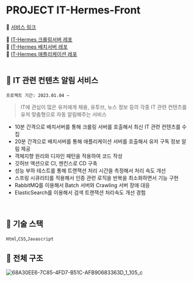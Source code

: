 # PROJECT IT-Hermes-Front

:paperclip: [서비스 링크](https://it-hermes.store)  

:paperclip: [IT-Hermes 크롤링서버 레포](https://github.com/f-lab-edu/IT-Hermes-Crawling)  
:paperclip: [IT-Hermes 배치서버 레포](https://github.com/f-lab-edu/IT-Hermes-Batch)  
:paperclip: [IT-Hermes 애플리케이션 레포](https://github.com/f-lab-edu/IT-Hermes-Server)    
<br>

## :thought_balloon: IT 관련 컨텐츠 알림 서비스  

```프로젝트 기간: 2023.01.04 ~```

> IT에 관심이 많은 유저에게 채용, 유투브, 뉴스 정보 등의 각종 IT 관련 컨텐츠를   
> 유저 맞춤형으로 자동 알림해주는 서비스

- 10분 간격으로 배치서버를 통해 크롤링 서버를 호출해서 최신 IT 관련 컨텐츠를 수집   
- 20분 간격으로 배치서버를 통해 애플리케이션 서버를 호출해서 유저 구독 정보 알림 제공  
- 객체지향 원리와 디자인 패턴을 적용하여 코드 작성  
- 깃허브 액션으로 CI, 젠킨스로 CD 구축  
- 성능 부하 테스트를 통해 트랜잭션 처리 시간을 측정해서 처리 속도 개선  
- 스프링 시큐리티를 적용해서 인증 관련 로직을 반복을 최소화하면서 기능 구현  
- RabbitMQ를 이용해서 Batch 서버와 Crawling 서버 장애 대응  
- ElasticSearch를 이용해서 검색 트랜잭션 처리속도 개선 경험  

<br>

## :page_facing_up: 기술 스택  

`Html`,`CSS`,`Javascript`  

## :thought_balloon: 전체 구조    
![68A30EE6-7C85-4FD7-B51C-AFB90683363D_1_105_c](https://user-images.githubusercontent.com/70764912/230696042-70781f1d-6f8f-46d4-9e45-86ad4fa57cb5.jpeg)
